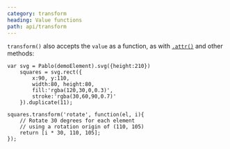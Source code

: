 ```yaml
---
category: transform
heading: Value functions
path: api/transform
---
```



`transform()` also accepts the `value` as a function, as with [`.attr()`](/api/attr/#attr-attributeName-value) and other methods:

    var svg = Pablo(demoElement).svg({height:210})
        squares = svg.rect({
            x:90, y:110,
            width:80, height:80,
            fill:'rgba(120,30,0,0.3)',
            stroke:'rgba(30,60,90,0.7)'
        }).duplicate(11);

    squares.transform('rotate', function(el, i){
        // Rotate 30 degrees for each element
        // using a rotation origin of (110, 105)
        return [i * 30, 110, 105];
    });

